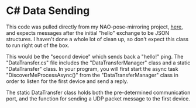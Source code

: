 # C# Data Sending
This code was pulled directly from my NAO-pose-mirroring project, [here](https://github.com/shareresearchteam/NAO-Pose-Mirroring), and expects messages after the initial "hello" exchange to be JSON structures. I haven't done a whole lot of clean up, so don't expect this class to run right out of the box.

This would be the "second device" which sends back a "hello!" ping. The "DataTransfer.cs" file includes the "DataTransferManager" class and a static "DataTransfer" class. In your program, you will first start the async task "DiscoverMeProcessAsync()" from the "DataTransferManager" class in order to listen for the first device and send a reply.

The static DataTransfer class holds both the pre-determined communication port, and the function for sending a UDP packet message to the first device.